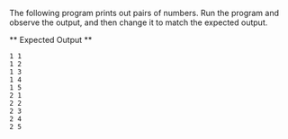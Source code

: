The following program prints out pairs of numbers. Run the program and observe the output, and then change it to match the expected output.


** Expected Output **

```
1 1
1 2
1 3
1 4
1 5
2 1
2 2
2 3
2 4
2 5 
```
